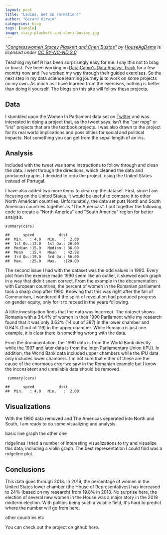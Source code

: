 ```yaml
---
layout: post
title: "Ladies, Get In Formation!"
author: "Gerard Kirwin"
categories: blog
tags: [sample]
image: stacy-plaskett-and-cheri-bustos.jpg
---
```


<p style="font-size: 0.9rem;font-style: italic;">
<a href="https://www.flickr.com/photos/158099690@N02/42922519984">"Congresswomen
Stacey Plaskett and Cheri Bustos"</a><span> by
<a href="https://www.flickr.com/photos/158099690@N02">HouseAgDems</a></span>
is licensed under
<a href="https://creativecommons.org/licenses/by-nc-nd/2.0/?ref=ccsearch&atype=html" style="margin-right: 5px;">CC
BY-NC-ND
2.0</a></p>

Teaching myself R has been surprisingly easy for me. I say this not to brag or boast. I've been working on [Data Camp's Data Analyst Track](https://www.datacamp.com/profile/gerardrobertkirwin) for a few months now and I've worked my way through their guided exercises. So the next step in my data science learning journey is to work on some projects on my own. As much as I have learned from the exercises, nothing is better than doing it yourself. The blogs on this site will follow these projects.

Data
----------
I stumbled upon the Women In Parliament data set on [Twitter](https://twitter.com/ilustat/status/1154401034183352321) and was interested in doing a project that, as the tweet says, isn't the "car mpg" or "iris" projects that are the textbook projects. I was also drawn to the project for its real world implications and possiblities for social and political impacts. Not something you can get from the sepal length of an iris.

Analysis
----------
Included with the tweet was some instructions to follow through and clean the data. I went through the directions, which cleaned the data and produced graphs. I decided to redo the project, using the United States instead of Portugal.

I have also added two more items to clean up the dataset. First, since I am focusing on the United States, it would be useful to compare it to other North American countries. Unfortunately, the data set puts North and South American countries together as "The Americas".
I put together the following code to create a "North America" and "South America" region for better analysis.

    summary(cars)

    ##      speed           dist       
    ##  Min.   : 4.0   Min.   :  2.00  
    ##  1st Qu.:12.0   1st Qu.: 26.00  
    ##  Median :15.0   Median : 36.00  
    ##  Mean   :15.4   Mean   : 42.98  
    ##  3rd Qu.:19.0   3rd Qu.: 56.00  
    ##  Max.   :25.0   Max.   :120.00

The second issue I had with the dataset was the odd values in 1990. Every plot from the exercise made 1990 seem like an outlier, it skewed each graph in a way that didn't seem correct. From the example in the documentation with European countries, the percent of women in the Romanian parliament took a sharp drop after 1990. Knowing that this was right after the fall of Communism, I wondered if the spirit of revolution had produced progress on gender equity, only for it to receed in the years following.

A little investigation finds that the data was incorrect. The dataset shows Romania with a 34.4% of women in their 1990 Parliament while my research found that it was only 3.62% (14 out of 387) in the lower chamber and 0.84% (1 out of 119) in the upper chamber. While Romania is just one example, it is clear there is something wrong with the data.

From the documentation, the 1990 data is from the World Bank directly while the 1997 and later data is from the Inter-Parliamentary
Union (IPU). In addition, the World Bank data included upper chambers while the IPU data only includes lower chambers. I'm not sure that either of these are the cause of the enormous error we saw in the Romanian example but I know the inconsistent and unreliable data should be removed. 

     summary(cars)

    ##      speed           dist       
    ##  Min.   : 4.0   Min.   :  2.00  


Visualizations
---------------

With the 1990 data removed and The Americas seperated into North and South, I am ready to do some visualizing and analysis.

basic line graph
the other one

ridgelines
I tried a number of interesting visualizations to try and visualize this data, including a violin graph. The best representation I could find was a ridgeline plot.

Conclusions
---------------
This data goes through 2018. In 2019, the percentage of women in the United States lower chamber (the House of Representatives) has increased to 24% (based on my research) from 19.8% in 2018. No surprise here, the election of several new women in the House was a major story in the 2018 midterm election. With politics being such a volatile field, it's hard to predict where the number will go from here.

other countries etc

You can check out the project on github here.
